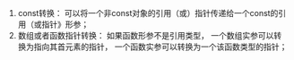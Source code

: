 1. const转换： 可以将一个非const对象的引用（或）指针传递给一个const的引用（或指针》形参；
2. 数组或者函数指针转换： 如果函数形参不是引用类型， 一个数组实参可以转换为指向其首元素的指针， 一个函数实参可以转换为一个该函数类型的指针；